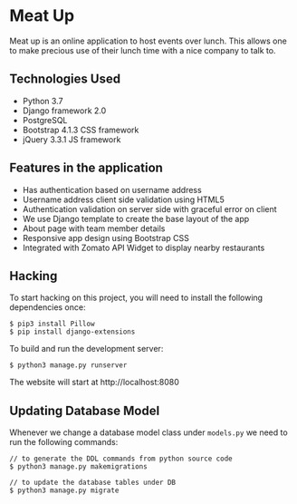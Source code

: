 # Meat Up

Meat up is an online application to host events over lunch. This allows one to make
precious use of their lunch time with a nice company to talk to.

## Technologies Used

* Python 3.7
* Django framework 2.0
* PostgreSQL
* Bootstrap 4.1.3 CSS framework
* jQuery 3.3.1 JS framework

## Features in the application

* Has authentication based on username address
* Username address client side validation using HTML5
* Authentication validation on server side with graceful error on client
* We use Django template to create the base layout of the app
* About page with team member details
* Responsive app design using Bootstrap CSS
* Integrated with Zomato API Widget to display nearby restaurants

## Hacking

To start hacking on this project, you will need to install the following dependencies once:

```
$ pip3 install Pillow
$ pip install django-extensions
```

To build and run the development server:

```
$ python3 manage.py runserver
```

The website will start at http://localhost:8080

## Updating Database Model

Whenever we change a database model class under `models.py` we need
to run the following commands:

```
// to generate the DDL commands from python source code
$ python3 manage.py makemigrations

// to update the database tables under DB
$ python3 manage.py migrate
```
